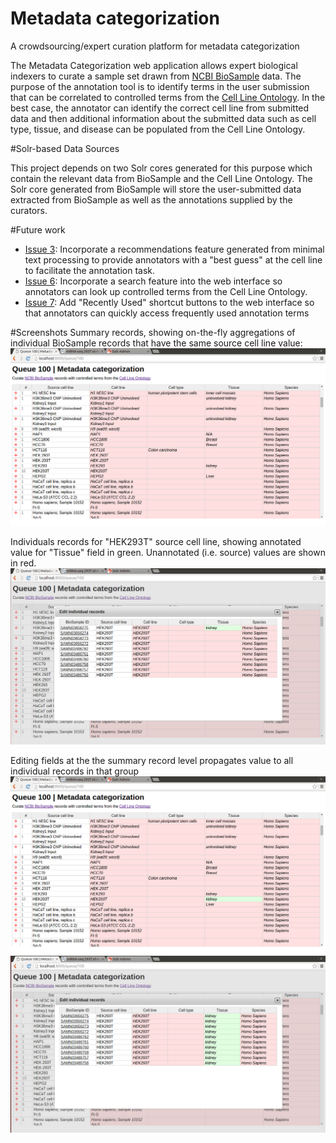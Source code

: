 # Metadata categorization
A crowdsourcing/expert curation platform for metadata categorization


The Metadata Categorization web application allows expert biological indexers to curate a sample set drawn from [NCBI BioSample](http://www.ncbi.nlm.nih.gov/biosample) data.  The purpose of the annotation tool is to identify terms in the user submission that can be correlated to controlled terms from the [Cell Line Ontology](http://www.clo-ontology.org).  In the best case, the annotator can identify the correct cell line from submitted data and then additional information about the submitted data such as cell type, tissue, and disease can be populated from the Cell Line Ontology.

#Solr-based Data Sources

This project depends on two Solr cores generated for this purpose which contain the relevant data from BioSample and the Cell Line Ontology. The Solr core generated from BioSample will store the user-submitted data extracted from BioSample as well as the annotations supplied by the curators.

#Future work

- [Issue 3](https://github.com/NCBI-Hackathons/Metadata_categorization/issues/3): Incorporate a recommendations feature generated from minimal text processing to provide annotators with a "best guess" at the cell line to facilitate the annotation task.
- [Issue 6](https://github.com/NCBI-Hackathons/Metadata_categorization/issues/6): Incorporate a search feature into the web interface so annotators can look up controlled terms from the Cell Line Ontology.  
- [Issue 7](https://github.com/NCBI-Hackathons/Metadata_categorization/issues/7): Add "Recently Used" shortcut buttons to the web interface so that annotators can quickly access frequently used annotation terms

#Screenshots
Summary records, showing on-the-fly aggregations of individual BioSample records that have the same source cell line value:
![Summary records](screenshots/summary_records.png)

Individuals records for "HEK293T" source cell line, showing annotated value for "Tissue" field in green.  Unannotated (i.e. source) values are shown in red.
![Individual records](screenshots/individual_records.png)

Editing fields at the the summary record level propagates value to all individual records in that group
![Editing summary record](screenshots/summary_record_annotated_tissue.png)
![Propgated edit in individual records](screenshots/individual_records_all_annotated_tissue.png)
